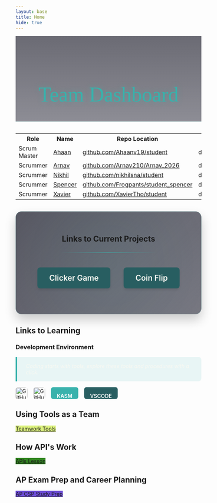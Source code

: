 ```yaml
---
layout: base
title: Home
hide: true
---
```


<style>
.page-header {
    text-align: center;
    margin: 0 0 2rem 0;
    padding: 3rem 0 2rem;
    background: linear-gradient(180deg, rgba(45,45,58,0.7) 0%, rgba(30,30,46,0.5) 100%);
    border-bottom: 1px solid rgba(56,178,172,0.3);
    position: relative;
    overflow: hidden;
}

.page-header::before {
    content: '';
    position: absolute;
    top: 0;
    left: 0;
    right: 0;
    height: 2px;
    background: linear-gradient(90deg, transparent, rgba(56,178,172,0.7), transparent);
    animation: shimmer 3s infinite;
}

@keyframes shimmer {
    0% { transform: translateX(-100%); }
    100% { transform: translateX(100%); }
}

.page-header h1 {
    font-family: Georgia, 'Times New Roman', Times, serif;
    font-size: 3.5rem;
    margin-bottom: 0.5rem;
    color: #38b2ac;
    font-weight: 500;
    text-shadow: 0 0 15px rgba(56,178,172,0.4);
}

.divider {
    border: none;
    height: 1px;
    background: linear-gradient(90deg, rgba(56,178,172,0) 0%, rgba(56,178,172,1) 50%, rgba(56,178,172,0) 100%);
    margin: 1.5rem auto;
    width: 60%;
}

.projects-section {
    text-align: center;
    padding: 2rem;
    background: linear-gradient(135deg, rgba(45,45,58,0.8) 0%, rgba(30,30,46,0.6) 100%);
    border-radius: 16px;
    box-shadow: 0 15px 30px rgba(0,0,0,0.2);
    border: 1px solid rgba(56,178,172,0.2);
    position: relative;
    overflow: hidden;
    margin: 2rem auto;
    max-width: 1200px;
}

.projects-section::before {
    content: '';
    position: absolute;
    top: -50%;
    left: -50%;
    width: 200%;
    height: 200%;
    background: radial-gradient(circle, rgba(56,178,172,0.07) 0%, transparent 50%);
    animation: rotate 20s linear infinite;
    z-index: 0;
}

@keyframes rotate {
    0% { transform: rotate(0deg); }
    100% { transform: rotate(360deg); }
}

.projects-section h2,
.projects-section h3 {
    position: relative;
    z-index: 1;
}

.project-link {
    display: inline-block;
    background-color: #285e61;
    color: #f8f8f2 !important;
    text-decoration: none !important;
    border-radius: 8px;
    padding: 1rem 2rem;
    font-size: 1.3rem;
    font-weight: 600;
    transition: all 0.3s;
    box-shadow: 0 4px 6px rgba(0,0,0,0.1);
    position: relative;
    overflow: hidden;
    z-index: 1;
    margin: 1rem;
}

.project-link::after {
    content: '';
    position: absolute;
    top: -50%;
    left: -50%;
    width: 200%;
    height: 200%;
    background: radial-gradient(circle, rgba(255,255,255,0.1) 0%, transparent 50%);
    opacity: 0;
    transition: opacity 0.3s;
}

.project-link:hover {
    background-color: #319795;
    transform: translateY(-3px);
    box-shadow: 0 8px 15px rgba(0,0,0,0.15);
    color: #f8f8f2 !important;
}

.project-link:hover::after {
    opacity: 1;
}

.badges-container {
    display: flex;
    gap: 1rem;
    align-items: center;
    justify-content: flex-start;
    flex-wrap: wrap;
    margin: 1rem 0;
}

.badges-container a[href*="kasm"] {
    background-color: #38b2ac !important;
}
.badges-container a[href*="vscode"] {
    background-color: #285e61 !important;
}

.badges-container img {
    height: 32px;
    border-radius: 6px;
    transition: transform 0.2s ease;
}

.badges-container img:hover {
    transform: scale(1.05);
}

.custom-button {
    display: inline-block;
    padding: 0.5rem 1rem;
    border-radius: 6px;
    text-decoration: none !important;
    color: white !important;
    font-weight: 600;
    transition: all 0.2s ease;
    height: 32px;
    line-height: 32px;
    box-sizing: border-box;
}

.custom-button:hover {
    transform: translateY(-2px);
    box-shadow: 0 4px 8px rgba(0,0,0,0.2);
}

blockquote {
    background-color: rgba(56,178,172,0.1);
    border-left: 4px solid #38b2ac;
    padding: 1rem 1.5rem;
    margin: 1rem 0;
    border-radius: 0 8px 8px 0;
    font-style: italic;
    color: #f8f8f2;
}
</style>

<div class="page-header">
    <h1>Team Dashboard</h1>
</div>

<table>
    <tr>
        <th>Role</th>
        <th>Name</th>
        <th>Repo Location</th>
        <th>Stream</th>
        <th>Repo Name</th>
    </tr>
    <tr>
        <td>Scrum Master</td>
        <td><a href="{{site.baseurl}}/documentation/ahaan/ahaan.html">Ahaan</a></td>
        <td><a href="https://github.com/Ahaanv19/student" target="_blank">github.com/Ahaanv19/student</a></td>
        <td>downstream</td>
        <td>student</td>
    </tr>
    <tr>
        <td>Scrummer</td>
        <td><a href="{{site.baseurl}}/documentation/arnav/arnav.html">Arnav</a></td>
        <td><a href="https://github.com/Arnav210/Arnav_2026" target="_blank">github.com/Arnav210/Arnav_2026</a></td>
        <td>downstream</td>
        <td>Arnav_2026</td>
    </tr>
    <tr>
        <td>Scrummer</td>
        <td><a href="{{site.baseurl}}/documentation/nikhil/nikhil.html">Nikhil</a></td>
        <td><a href="https://github.com/nikhilsna/student" target="_blank">github.com/nikhilsna/student</a></td>
        <td>downstream</td>
        <td>student</td>
    </tr>
    <tr>
        <td>Scrummer</td>
        <td><a href="{{site.baseurl}}/documentation/spencer/spencer.html">Spencer</a></td>
        <td><a href="https://github.com/Frogpants/student_spencer" target="_blank">github.com/Frogpants/student_spencer</a></td>
        <td>downstream</td>
        <td>student_spencer</td>
    </tr>
    <tr>
        <td>Scrummer</td>
        <td><a href="{{site.baseurl}}/documentation/xavier/xavier.html">Xavier</a></td>
        <td><a href="https://github.com/XavierTho/student" target="_blank">github.com/XavierTho/student</a></td>
        <td>downstream</td>
        <td>student</td>
    </tr>
</table>

<div class="projects-section">
<h2>Links to Current Projects</h2>
<hr class="divider">

<h3>
    <a href="{{site.baseurl}}/clicker/" target="_blank" class="project-link">
        Clicker Game
    </a>
        <a href="{{site.baseurl}}/coin-flip" target="_blank" class="project-link">
        Coin Flip
    </a>
</h3>
</div>

<h2>Links to Learning</h2>

<h3>Development Environment</h3>

<blockquote>
    Coding starts with tools, explore these tools and procedures with a click.
</blockquote>

<div class="badges-container">
    <a href="https://github.com/Open-Coding-Society/student">
        <img src="https://img.shields.io/badge/GitHub-181717?logo=github&logoColor=white" alt="GitHub">
    </a>
    <a href="https://open-coding-society.github.io/student">
        <img src="https://img.shields.io/badge/GitHub%20Pages-327FC7?logo=github&logoColor=white" alt="GitHub Pages">
    </a>
    <a href="https://kasm.opencodingsociety.com/" class="custom-button" style="background-color: #6b4bd3ff">
        KASM
    </a>
    <a href="https://vscode.dev/" class="custom-button" style="background-color: #d38a4bff">
        VSCODE
    </a>
</div>

## Using Tools as a Team

<a href="{{site.baseurl}}/teamtools" class="button small" style="background-color: #ddf37dff">
    Teamwork Tools
</a>

## How API's Work

<a href="{{site.baseurl}}/apilesson" class="button small" style="background-color: #338622ff">
    APIs Lesson
</a>

## AP Exam Prep and Career Planning

<a href="{{site.baseurl}}/apcsp" class="button small" style="background-color: #6b4bd3ff">
    AP CSP Study Prep
</a>